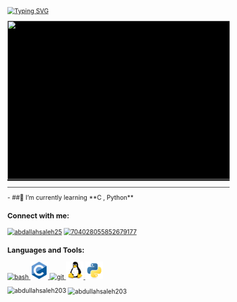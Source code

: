 <a href="https://git.io/typing-svg"><img src="https://readme-typing-svg.herokuapp.com?font=Fira+Code&duration=5001&pause=1000&color=F75513&width=435&lines=Welcome+to+my+GitHub+Profile++%F0%9F%91%8B;I'm+Abdallah+;I'm+a+Software+Engineer" alt="Typing SVG" /></a>

<p align="center" style="background-color: #000000;">
  <img src="https://i.pinimg.com/originals/cd/19/aa/cd19aa1e727d79be52ac4ce88a649951.gif" height="360" width="4050" />
</p>
<hr>
- ##🌱 I’m currently learning **C , Python**



<h3 align="left">Connect with me:</h3>
<p align="left">
<a href="https://twitter.com/abdallahsaleh25" target="blank"><img align="center" src="https://raw.githubusercontent.com/rahuldkjain/github-profile-readme-generator/master/src/images/icons/Social/twitter.svg" alt="abdallahsaleh25" height="30" width="40" /></a>
<a href="https://discord.gg/704028055852679177" target="blank"><img align="center" src="https://raw.githubusercontent.com/rahuldkjain/github-profile-readme-generator/master/src/images/icons/Social/discord.svg" alt="704028055852679177" height="30" width="40" /></a>
</p>

<h3 align="left">Languages and Tools:</h3>
<p align="left"> <a href="https://www.gnu.org/software/bash/" target="_blank" rel="noreferrer"> <img src="https://www.vectorlogo.zone/logos/gnu_bash/gnu_bash-icon.svg" alt="bash" width="40" height="40"/> </a> <a href="https://www.cprogramming.com/" target="_blank" rel="noreferrer"> <img src="https://raw.githubusercontent.com/devicons/devicon/master/icons/c/c-original.svg" alt="c" width="40" height="40"/> </a> <a href="https://git-scm.com/" target="_blank" rel="noreferrer"> <img src="https://www.vectorlogo.zone/logos/git-scm/git-scm-icon.svg" alt="git" width="40" height="40"/> </a> <a href="https://www.linux.org/" target="_blank" rel="noreferrer"> <img src="https://raw.githubusercontent.com/devicons/devicon/master/icons/linux/linux-original.svg" alt="linux" width="40" height="40"/> </a> <a href="https://www.python.org" target="_blank" rel="noreferrer"> <img src="https://raw.githubusercontent.com/devicons/devicon/master/icons/python/python-original.svg" alt="python" width="40" height="40"/> </a> </p>

<p><img align="left" src="https://github-readme-stats.vercel.app/api/top-langs?username=abdullahsaleh203&show_icons=true&theme=tokyonight&hide_border=true&locale=en&layout=compact" alt="abdullahsaleh203" /></p>

<p>&nbsp;<img align="center" src="https://github-readme-stats.vercel.app/api?username=abdullahsaleh203&show_icons=true&theme=tokyonight&title_color=ff0000&text_color=ffffff&locale=en" alt="abdullahsaleh203" /></p>

